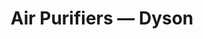 ---
title: "Air Purifiers — Dyson"
description: "Collaborated on all Dyson's air purifiers embedded software, designed backbone logic behavior system for hardware device communication, and updated fundamental library stack for 10+ projects."
img: "/post_img.webp"
url: "https://github.com/usamahz/air-purifiers"
--- 